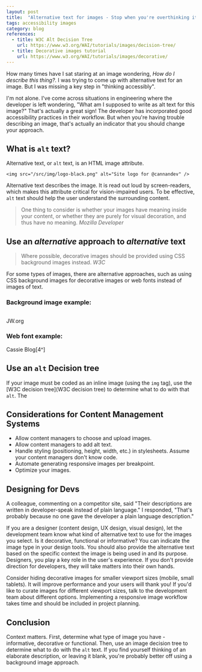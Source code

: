 ```yaml
---
layout: post
title:  "Alternative text for images - Stop when you're overthinking it"
tags: accessibility images
category: blog
references:
  - title: W3C Alt Decision Tree
    url: https://www.w3.org/WAI/tutorials/images/decision-tree/
  - title: Decorative images tutorial
    url: https://www.w3.org/WAI/tutorials/images/decorative/
---
```


How many times have I sat staring at an image wondering, _How do I describe this thing?_. I was trying to come up with alternative text for an image. But I was missing a key step in "thinking accessibly".

I'm not alone. I've come across situations in engineering where the developer is left wondering, "What am I supposed to write as alt text for this image?" That's actually a great sign! The developer has incorporated good accessibility practices in their workflow. But when you're having trouble describing an image, that's actually an indicator that you should change your approach.

## What is `alt` text?

Alternative text, or `alt` text, is an HTML image attribute.

```
<img src="/src/img/logo-black.png" alt="Site logo for @cannandev" />
```

Alternative text describes the image. It is read out loud by screen-readers, which makes this attribute critical for vision-impaired users. To be effective, `alt` text should help the user understand the surrounding content.

>One thing to consider is whether your images have meaning inside your content, or whether they are purely for visual decoration, and thus have no meaning.
  <cite>Mozilla Developer</cite>

## Use an _alternative_ approach to _alternative_ text

> Where possible, decorative images should be provided using CSS background images instead.
  <cite>W3C</cite>

For some types of images, there are alternative approaches, such as using CSS background images for decorative images or web fonts instead of images of text.

### Background image example:

```<div class="billboard-media-image" style="background-image: url(https://assetsnffrgf-a.akamaihd.net/assets/m/502000143/univ/art/502000143_univ_lss_lg.jpg)"></div>
```
JW.org

### Web font example:

Cassie Blog[4^]

## Use an `alt` Decision tree

If your image must be coded as an inline image (using the `img` tag), use the [W3C decision tree](W3C decision tree) to determine what to do with that `alt`. The

## Considerations for Content Management Systems

* Allow content managers to choose and upload images.
* Allow content managers to add alt text.
* Handle styling (positioning, height, width, etc.) in stylesheets. Assume your content managers don't know code.
* Automate generating responsive images per breakpoint.
* Optimize your images.


## Designing for Devs

A colleague, commenting on a competitor site, said "Their descriptions are written in developer-speak instead of plain language." I responded, "That's probably because no one gave the developer a plain language description."

If you are a designer (content design, UX design, visual design), let the development team know what kind of alternative text to use for the images you select. Is it decorative, functional or informative? You can indicate the image type in your design tools. You should also provide the alternative text based on the specific context the image is being used in and its purpose. Designers, you play a key role in the user's experience. If you don't provide direction for developers, they will take matters into their own hands.

Consider hiding decorative images for smaller viewport sizes (mobile, small tablets). It will improve performance and your users will thank you! If you'd like to curate images for different viewport sizes, talk to the development team about different options. Implementing a responsive image workflow takes time and should be included in project planning.

## Conclusion

Context matters. First, determine what type of image you have - informative, decorative or functional. Then, use an image decision tree to determine what to do with the `alt` text. If you find yourself thinking of an elaborate description, or leaving it blank, you're probably better off using a background image approach.
